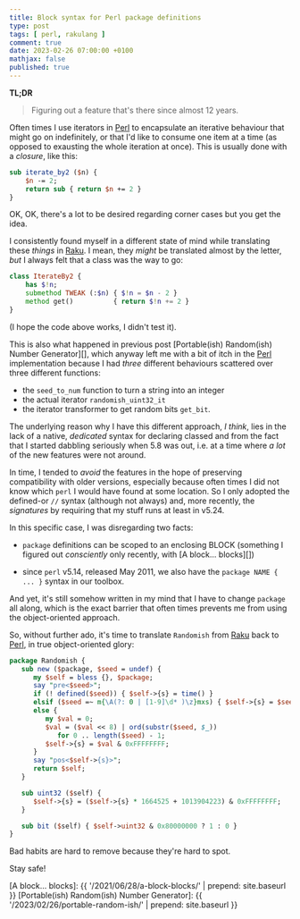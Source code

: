```yaml
---
title: Block syntax for Perl package definitions
type: post
tags: [ perl, rakulang ]
comment: true
date: 2023-02-26 07:00:00 +0100
mathjax: false
published: true
---
```


**TL;DR**

> Figuring out a feature that's there since almost 12 years.

Often times I use iterators in [Perl][] to encapsulate an iterative
behaviour that might go on indefinitely, or that I'd like to consume one
item at a time (as opposed to exausting the whole iteration at once).
This is usually done with a *closure*, like this:

```perl
sub iterate_by2 ($n) {
    $n -= 2;
    return sub { return $n += 2 }
}
```

OK, OK, there's a lot to be desired regarding corner cases but you get
the idea.

I consistently found myself in a different state of mind while
translating these *things* in [Raku][]. I mean, they *might* be
translated almost by the letter, *but* I always felt that a class was
the way to go:

```raku
class IterateBy2 {
    has $!n;
    submethod TWEAK (:$n) { $!n = $n - 2 }
    method get()          { return $!n += 2 }
}
```

(I hope the code above works, I didn't test it).

This is also what happened in previous post [Portable(ish) Random(ish)
Number Generator][], which anyway left me with a bit of itch in the
[Perl][] implementation because I had *three* different behaviours
scattered over three different functions:

- the `seed_to_num` function to turn a string into an integer
- the actual iterator `randomish_uint32_it`
- the iterator transformer to get random bits `get_bit`.

The underlying reason why I have this different approach, *I think*,
lies in the lack of a native, *dedicated* syntax for declaring classed
and from the fact that I started dabbling seriously when 5.8 was out,
i.e. at a time where *a lot* of the new features were not around.

In time, I tended to *avoid* the features in the hope of preserving
compatibility with older versions, especially because often times I did
not know which `perl` I would have found at some location. So I only
adopted the defined-or `//` syntax (although not always) and, more
recently, the *signatures* by requiring that my stuff runs at least in
v5.24.

In this specific case, I was disregarding two facts:

- `package` definitions can be scoped to an enclosing BLOCK (something I
  figured out *consciently* only recently, with [A block... blocks][])

- since `perl` v5.14, released May 2011, we also have the `package NAME
  { ... }` syntax in our toolbox.

And yet, it's still somehow written in my mind that I have to change
`package` all along, which is the exact barrier that often times
prevents me from using the object-oriented approach.

So, without further ado, it's time to translate `Randomish` from
[Raku][] back to [Perl][], in true object-oriented glory:

```perl
package Randomish {
   sub new ($package, $seed = undef) {
      my $self = bless {}, $package;
      say "pre<$seed>";
      if (! defined($seed)) { $self->{s} = time() }
      elsif ($seed =~ m{\A(?: 0 | [1-9]\d* )\z}mxs) { $self->{s} = $seed }
      else {
         my $val = 0;
         $val = ($val << 8) | ord(substr($seed, $_))
            for 0 .. length($seed) - 1;
         $self->{s} = $val & 0xFFFFFFFF;
      }
      say "pos<$self->{s}>";
      return $self;
   }

   sub uint32 ($self) {
      $self->{s} = ($self->{s} * 1664525 + 1013904223) & 0xFFFFFFFF;
   }

   sub bit ($self) { $self->uint32 & 0x80000000 ? 1 : 0 }
}
```

Bad habits are hard to remove because they're hard to spot.

Stay safe!


[Perl]: https://www.perl.org/
[Raku]: https://raku.org/
[A block... blocks]: {{ '/2021/06/28/a-block-blocks/' | prepend: site.baseurl }}
[Portable(ish) Random(ish) Number Generator]: {{ '/2023/02/26/portable-random-ish/' | prepend: site.baseurl }}
